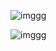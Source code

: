 ![imggg](https://www.cheatcc.com/wp-content/uploads/2023/07/8-bit-pool-feature.jpg)

![imggg](https://i.postimg.cc/PfD4NBcM/67713-WGy4-MVhv-Pc.jpg)
